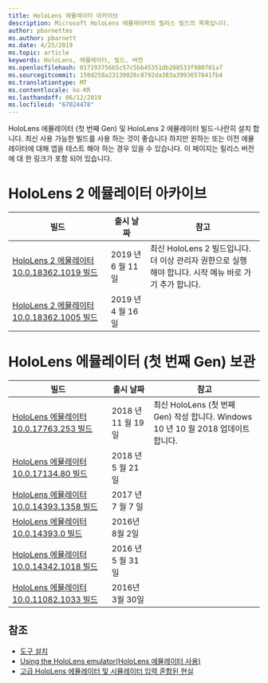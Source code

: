 ```yaml
---
title: HoloLens 에뮬레이터 아카이브
description: Microsoft HoloLens 에뮬레이터의 릴리스 빌드의 목록입니다.
author: pbarnettms
ms.author: pbarnett
ms.date: 4/25/2019
ms.topic: article
keywords: HoloLens, 에뮬레이터, 빌드, 버전
ms.openlocfilehash: 017193756b5c57c5bb45351db208533f980701a7
ms.sourcegitcommit: 150d258a23130026c8792da383a3993657841fb4
ms.translationtype: MT
ms.contentlocale: ko-KR
ms.lasthandoff: 06/12/2019
ms.locfileid: "67024478"
---
```

HoloLens 에뮬레이터 (첫 번째 Gen) 및 HoloLens 2 에뮬레이터 빌드-나란히 설치 합니다. 최신 사용 가능한 빌드를 사용 하는 것이 좋습니다 하지만 원하는 또는 이전 에뮬레이터에 대해 앱을 테스트 해야 하는 경우 있을 수 있습니다. 이 페이지는 릴리스 버전에 대 한 링크가 포함 되어 있습니다.


# <a name="hololens-2-emulator-archive"></a>HoloLens 2 에뮬레이터 아카이브


|  빌드 |  출시 날짜 |  참고 | 
|----------|----------|----------|
|  [HoloLens 2 에뮬레이터 10.0.18362.1019 빌드](https://go.microsoft.com/fwlink/?linkid=2095316) | 2019 년 6 월 11 일 | 최신 HoloLens 2 빌드입니다.  더 이상 관리자 권한으로 실행 해야 합니다.  시작 메뉴 바로 가기 추가 합니다. |
|  [HoloLens 2 에뮬레이터 10.0.18362.1005 빌드](https://go.microsoft.com/fwlink/?linkid=2087187) | 2019 년 4 월 16 일 |  |


# <a name="hololens-emulator-1st-gen-archive"></a>HoloLens 에뮬레이터 (첫 번째 Gen) 보관


|  빌드 |  출시 날짜 |  참고 | 
|----------|----------|----------|
|  [HoloLens 에뮬레이터 10.0.17763.253 빌드](https://go.microsoft.com/fwlink/?linkid=2065980) | 2018 년 11 월 19 일 | 최신 HoloLens (첫 번째 Gen) 작성 합니다. Windows 10 년 10 월 2018 업데이트 합니다. |
|  [HoloLens 에뮬레이터 10.0.17134.80 빌드](https://go.microsoft.com/fwlink/?linkid=874531) | 2018 년 5 월 21 일 | 
|  [HoloLens 에뮬레이터 10.0.14393.1358 빌드](https://go.microsoft.com/fwlink/?linkid=852626) |  2017 년 7 월 7 일 |
|  [HoloLens 에뮬레이터 10.0.14393.0 빌드](http://go.microsoft.com/fwlink/?LinkID=823018) |  2016년 8월 2일 |
|  [HoloLens 에뮬레이터 10.0.14342.1018 빌드](http://go.microsoft.com/fwlink/?LinkID=823018) |  2016 년 5 월 31 일 |
|  [HoloLens 에뮬레이터 10.0.11082.1033 빌드](http://go.microsoft.com/fwlink/?LinkID=724053) |  2016년 3월 30일 |

## <a name="see-also"></a>참조
* [도구 설치](install-the-tools.md)
* [Using the HoloLens emulator(HoloLens 에뮬레이터 사용)](using-the-hololens-emulator.md)
* [고급 HoloLens 에뮬레이터 및 시뮬레이터 입력 혼합된 현실](advanced-hololens-emulator-and-mixed-reality-simulator-input.md)
